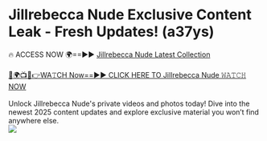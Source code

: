 # Jillrebecca Nude Exclusive Content Leak - Fresh Updates! (a37ys)

🔥 ACCESS NOW 🌍==►► <a href="https://tinyurl.com/yc657z5k" rel="nofollow">Jillrebecca Nude Latest Collection</a>
<br><br>
[🔴🌍📺📱👉WA𝚃CH Now==►► CLICK HERE TO Jillrebecca Nude 𝚆𝙰𝚃𝙲𝙷 NOW](https://tinyurl.com/yc657z5k)
<br><br>
Unlock Jillrebecca Nude's private videos and photos today! Dive into the newest 2025 content updates and explore exclusive material you won’t find anywhere else.
<br>
<a href="https://tinyurl.com/yc657z5k" rel="nofollow" data-target="animated-image.originalLink"><img src="https://camo.githubusercontent.com/8a4f000d20f83aca3bf7ec5f350d767afa0574a8a352519fd8cfa583a6f93a33/68747470733a2f2f692e696d6775722e636f6d2f644a486b345a712e676966" data-canonical-src="https://i.imgur.com/dJHk4Zq.gif" style="max-width: 100%; display: inline-block;" data-target="animated-image.originalImage"></a>
<br>
